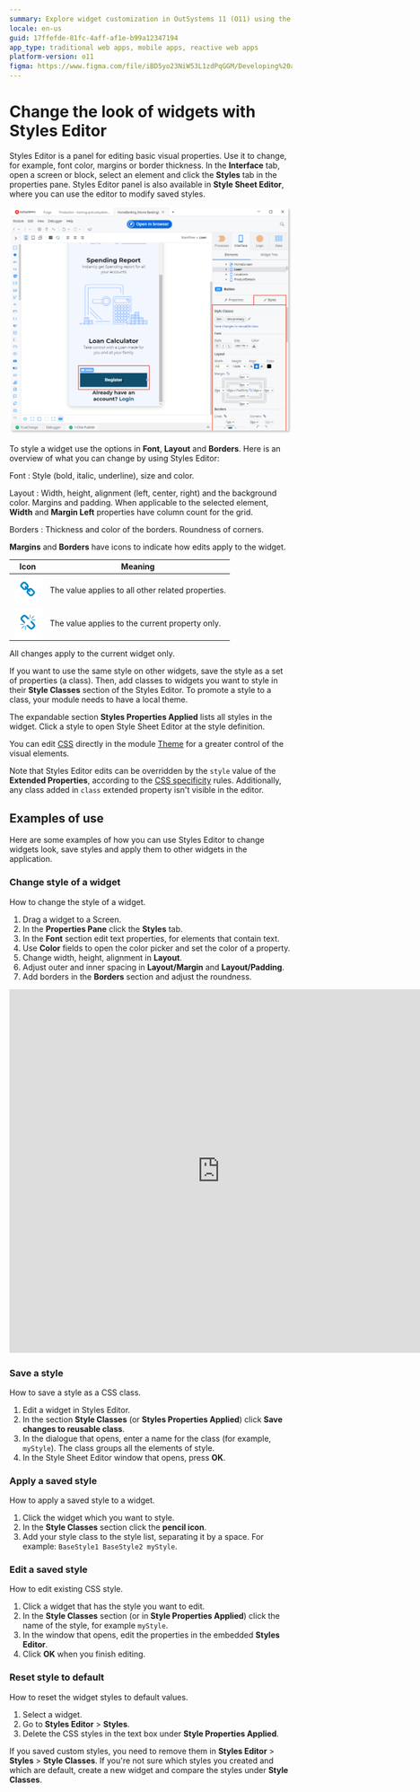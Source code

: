 ```yaml
---
summary: Explore widget customization in OutSystems 11 (O11) using the Styles Editor to modify visual properties like font, layout, and borders.
locale: en-us
guid: 17ffefde-81fc-4aff-af1e-b99a12347194
app_type: traditional web apps, mobile apps, reactive web apps
platform-version: o11
figma: https://www.figma.com/file/iBD5yo23NiW53L1zdPqGGM/Developing%20an%20Application?node-id=199:104
---
```


# Change the look of widgets with Styles Editor

Styles Editor is a panel for editing basic visual properties. Use it to change, for example, font color, margins or border thickness. In the **Interface** tab, open a screen or block, select an element and click the **Styles** tab in the properties pane. Styles Editor panel is also available in **Style Sheet Editor**, where you can use the editor to modify saved styles.

![Screenshot of the Styles Editor full application window showing various styling options](images/styles-editor-full-app-window.png "Styles Editor Full Application Window")

To style a widget use the options in **Font**, **Layout** and **Borders**. Here is an overview of what you can change by using Styles Editor:

Font
:   Style (bold, italic, underline), size and color.

Layout
:     Width, height, alignment (left, center, right) and the background color. Margins and padding. When applicable to the selected element, **Width** and **Margin Left** properties have column count for the grid.

Borders
:   Thickness and color of the borders. Roundness of corners.

**Margins** and **Borders** have icons to indicate how edits apply to the widget.

| Icon  | Meaning  |
|---|---|
|![Icon indicating that the value applies to all related properties in Styles Editor](images/styles-editor-icon-editable-unlocked.png "Editable Properties Icon") | The value applies to all other related properties. |
|![Icon indicating that the value applies only to the current property in Styles Editor](images/styles-editor-icon-editable-locked.png "Locked Properties Icon") | The value applies to the current property only. |

All changes apply to the current widget only.

If you want to use the same style on other widgets, save the style as a set of properties (a class). Then, add classes to widgets you want to style in their **Style Classes** section of the Styles Editor. To promote a style to a class, your module needs to have a local theme.

The expandable section **Styles Properties Applied** lists all styles in the widget. Click a style to open Style Sheet Editor at the style definition.

You can edit [CSS](css.md) directly in the module [Theme](themes.md) for a greater control of the visual elements.

Note that Styles Editor edits can be overridden by the `style` value of the **Extended Properties**, according to the [CSS specificity](css.md#css-specificity) rules. Additionally, any class added in `class` extended property isn't visible in the editor.

## Examples of use

Here are some examples of how you can use Styles Editor to change widgets look, save styles and apply them to other widgets in the application.

### Change style of a widget

How to change the style of a widget.

1. Drag a widget to a Screen.
1. In the **Properties Pane** click the **Styles** tab.
1. In the **Font** section edit text properties, for elements that contain text.
1. Use **Color** fields to open the color picker and set the color of a property.
1. Change width, height, alignment in **Layout**.
1. Adjust outer and inner spacing in **Layout/Margin** and **Layout/Padding**.
1. Add borders in the **Borders** section and adjust the roundness.

<iframe src="https://player.vimeo.com/video/973090389" width="750" height="648" frameborder="0" allow="autoplay; fullscreen" allowfullscreen="">Video showing how to change the style of a widget using the Styles Editor.</iframe>

### Save a style

How to save a style as a CSS class.

1. Edit a widget in Styles Editor.
1. In the section **Style Classes** (or **Styles Properties Applied**) click **Save changes to reusable class**.
1. In the dialogue that opens, enter a name for the class (for example, `myStyle`). The class groups all the elements of style.
1. In the Style Sheet Editor window that opens, press **OK**.

### Apply a saved style

How to apply a saved style to a widget.

1. Click the widget which you want to style.
1. In the **Style Classes** section click the **pencil icon**.
1. Add your style class to the style list, separating it by a space. For example: `BaseStyle1 BaseStyle2 myStyle`.

### Edit a saved style

How to edit existing CSS style.

1. Click a widget that has the style you want to edit.
1. In the **Style Classes** section (or in **Style Properties Applied**) click the name of the style, for example `myStyle`.
1. In the window that opens, edit the properties in the embedded **Styles Editor**.
1. Click **OK** when you finish editing.

### Reset style to default

How to reset the widget styles to default values.

1. Select a widget.
1. Go to **Styles Editor** > **Styles**.
1. Delete the CSS styles in the text box under **Style Properties Applied**.

If you saved custom styles, you need to remove them in **Styles Editor** > **Styles** > **Style Classes**. If you're not sure which styles you created and which are default, create a new widget and compare the styles under **Style Classes**.
